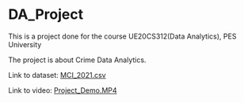 # DA_Project
This is a project done for the course UE20CS312(Data Analytics), PES University

The project is about Crime Data Analytics.

Link to dataset: [MCI_2021.csv](https://drive.google.com/file/d/1p4E1nIN1F37Cs1epw7XH6q3zHZjvB8oN/view?usp=sharing)

Link to video: [Project_Demo.MP4](https://drive.google.com/file/d/1sCWwz1ffZpKruvfLSDhTP-d50Mc33ntV/view?usp=sharing)

